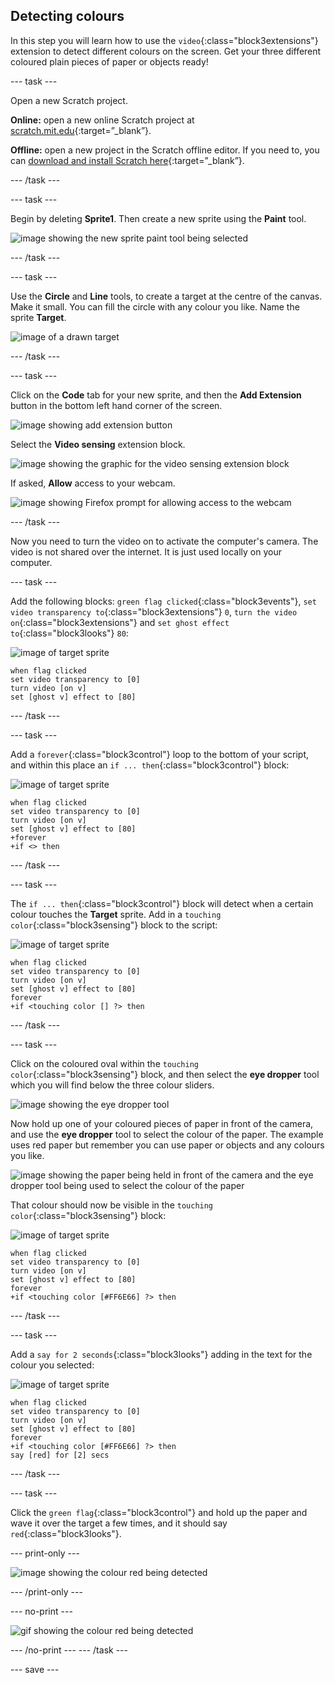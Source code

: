 ## Detecting colours

In this step you will learn how to use the `video`{:class="block3extensions"} extension to detect different colours on the screen. Get your three different coloured plain pieces of paper or objects ready!

--- task ---

Open a new Scratch project.

**Online:** open a new online Scratch project at [scratch.mit.edu](https://scratch.mit.edu/projects/editor/){:target=”_blank”}.

**Offline:** open a new project in the Scratch offline editor. If you need to, you can [download and install Scratch here](https://scratch.mit.edu/download){:target=”_blank”}.

--- /task ---

--- task ---

Begin by deleting **Sprite1**. Then create a new sprite using the **Paint** tool.

![image showing the new sprite paint tool being selected](images/paint-new-sprite.png)

--- /task ---

--- task ---

Use the **Circle** and **Line** tools, to create a  target at the centre of the canvas. Make it small. You can fill the circle with any colour you like. Name the sprite **Target**.

![image of a drawn target](images/target.png)

--- /task ---

--- task ---

Click on the **Code** tab for your new sprite, and then the **Add Extension** button in the bottom left hand corner of the screen.

![image showing add extension button](images/add-library-block.png)

Select the **Video sensing** extension block.

![image showing the graphic for the video sensing extension block](images/video-sensing-library-block.png)

If asked, **Allow** access to your webcam.

![image showing Firefox prompt for allowing access to the webcam](images/camera-allow.png)

--- /task ---

Now you need to turn the video on to activate the computer's camera. The video is not shared over the internet. It is just used locally on your computer.

--- task ---

Add the following blocks: `green flag clicked`{:class="block3events"}, `set video transparency to`{:class="block3extensions"} `0`, `turn the video on`{:class="block3extensions"} and `set ghost effect to`{:class="block3looks"} `80`:

![image of target sprite](images/target-sprite.png)

```blocks3
when flag clicked
set video transparency to [0]
turn video [on v]
set [ghost v] effect to [80]
```
--- /task ---

--- task ---

Add a `forever`{:class="block3control"} loop to the bottom of your script, and within this place an `if ... then`{:class="block3control"} block:

![image of target sprite](images/target-sprite.png)

```blocks3
when flag clicked
set video transparency to [0]
turn video [on v]
set [ghost v] effect to [80]
+forever
+if <> then
```

--- /task ---

--- task ---

The `if ... then`{:class="block3control"} block will detect when a certain colour touches the **Target** sprite. Add in a `touching color`{:class="block3sensing"} block to the script:

![image of target sprite](images/target-sprite.png)

```blocks3
when flag clicked
set video transparency to [0]
turn video [on v]
set [ghost v] effect to [80]
forever
+if <touching color [] ?> then
```
--- /task ---

--- task ---

Click on the coloured oval within the `touching color`{:class="block3sensing"} block, and then select the **eye dropper** tool which you will find below the three colour sliders. 

![image showing the eye dropper tool](images/eye-dropper-tool.png)

Now hold up one of your coloured pieces of paper in front of the camera, and use the **eye dropper** tool to select the colour of the paper. The example uses red paper but remember you can use paper or objects and any colours you like.

![image showing the paper being held in front of the camera and the eye dropper tool being used to select the colour of the paper](images/select-colour.png)

That colour should now be visible in the `touching color`{:class="block3sensing"} block:

![image of target sprite](images/target-sprite.png)

```blocks3
when flag clicked
set video transparency to [0]
turn video [on v]
set [ghost v] effect to [80]
forever
+if <touching color [#FF6E66] ?> then
```

--- /task ---

--- task ---

Add a `say for 2 seconds`{:class="block3looks"} adding in the text for the colour you selected:

![image of target sprite](images/target-sprite.png)

```blocks3
when flag clicked
set video transparency to [0]
turn video [on v]
set [ghost v] effect to [80]
forever
+if <touching color [#FF6E66] ?> then
say [red] for [2] secs
```

--- /task ---

--- task ---

Click the `green flag`{:class="block3control"} and hold up the paper and wave it over the target a few times, and it should say `red`{:class="block3looks"}.

--- print-only ---

![image showing the colour red being detected](images/colour-detect.png)

--- /print-only ---

--- no-print ---

![gif showing the colour red being detected](images/colour-detect.gif)

--- /no-print ---
--- /task ---

--- save ---
